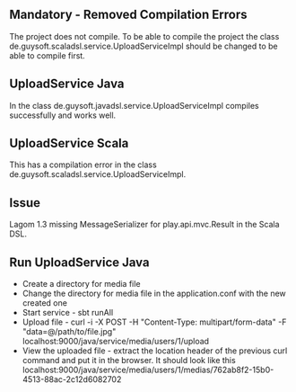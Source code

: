 
## Mandatory - Removed Compilation Errors

The project does not compile. To be able to compile the project the class
de.guysoft.scaladsl.service.UploadServiceImpl should be changed to be able to compile first.


## UploadService Java

In the class de.guysoft.javadsl.service.UploadServiceImpl compiles successfully and works well.


## UploadService Scala

This has a compilation error in the class de.guysoft.scaladsl.service.UploadServiceImpl.


## Issue

Lagom 1.3 missing MessageSerializer for play.api.mvc.Result in the Scala DSL.


## Run UploadService Java

* Create a directory for media file
* Change the directory for media file in the application.conf with the new created one
* Start service - sbt runAll
* Upload file - curl -i -X POST -H "Content-Type: multipart/form-data" -F "data=@/path/to/file.jpg" localhost:9000/java/service/media/users/1/upload
* View the uploaded file - extract the location header of the previous curl command and put it in the browser. It should look like this
localhost:9000/java/service/media/users/1/medias/762ab8f2-15b0-4513-88ac-2c12d6082702